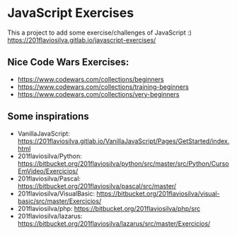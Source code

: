 # JavaScript Exercises

This a project to add some exercise/challenges of JavaScript :) https://201flaviosilva.gitlab.io/javascript-exercises/


## Nice Code Wars Exercises:
- https://www.codewars.com/collections/beginners
- https://www.codewars.com/collections/training-beginners
- https://www.codewars.com/collections/very-beginners

## Some inspirations
- VanillaJavaScript: https://201flaviosilva.gitlab.io/VanillaJavaScript/Pages/GetStarted/index.html
- 201flaviosilva/Python: https://bitbucket.org/201flaviosilva/python/src/master/src/Python/CursoEmVideo/Exercicios/
- 201flaviosilva/Pascal: https://bitbucket.org/201flaviosilva/pascal/src/master/
- 201flaviosilva/VisualBasic: https://bitbucket.org/201flaviosilva/visual-basic/src/master/Exercicios/
- 201flaviosilva/php: https://bitbucket.org/201flaviosilva/php/src
- 201flaviosilva/lazarus: https://bitbucket.org/201flaviosilva/lazarus/src/master/Exercicios/
